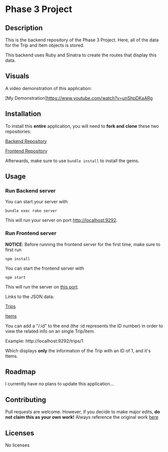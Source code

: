 # Phase 3 Project

## Description
This is the backend repository of the Phase 3 Project.  Here, all of the data for the Trip and Item objects is stored.

This backend uses Ruby and Sinatra to create the routes that display this data.

## Visuals
A video demonstration of this application:

[My Demonstration]https://www.youtube.com/watch?v=unShpDKaARg

## Installation
To install this **entire** application, you will need to **fork and clone** these two repositories:

[Backend Repository](https://github.com/SoraEagle/phase-3-sinatra-react-project)

[Frontend Repository](https://github.com/SoraEagle/phase-3-sinatra-react-frontend)

Afterwards, make sure to use `bundle install` to install the gems.

## Usage
### Run Backend server
You can start your server with
```
bundle exec rake server
```
This will run your server on port [http://localhost:9292](http://localhost:9292).

### Run Frontend server
**NOTICE**: Before running the frontend server for the first time, make sure to first run
```
npm install
```
You can start the frontend server with 
```
npm start
```
This will run the server on [this port](http://localhost:3000/).

Links to the JSON data:

[Trips](http://localhost:9292/trips)

[Items](http://localhost:9292/items)

You can add a "/:id" to the end (the :id represents the ID number) in order to view the related info on an single Trip/Item.

Example: http://localhost:9292/trips/1

Which displays **only** the information of the Trip with an ID of 1, and it's Items.

## Roadmap
I currently have no plans to update this application...

## Contributing
Pull requests are welcome.  However, if you decide to make major edits, **do not claim this as your own work!**
Always reference the original work [here](https://github.com/SoraEagle/phase-3-sinatra-react-project)

## Licenses
No licenses